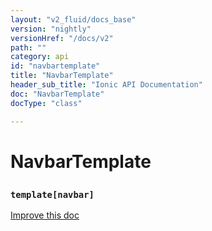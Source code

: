 ```yaml
---
layout: "v2_fluid/docs_base"
version: "nightly"
versionHref: "/docs/v2"
path: ""
category: api
id: "navbartemplate"
title: "NavbarTemplate"
header_sub_title: "Ionic API Documentation"
doc: "NavbarTemplate"
docType: "class"

---
```










<h1 class="api-title">
<a class="anchor" name="navbar-template" href="#navbar-template"></a>

NavbarTemplate
<h3><code>template[navbar]</code></h3>






</h1>

<a class="improve-v2-docs" href="http://github.com/driftyco/ionic/edit/2.0//src/components/navbar/navbar.ts#L223">
Improve this doc
</a>











<!-- @usage tag -->


<!-- @property tags -->



<!-- instance methods on the class -->


<!-- related link --><!-- end content block -->


<!-- end body block -->

